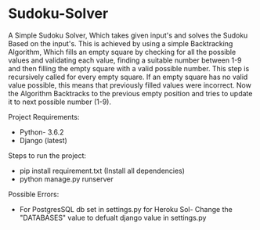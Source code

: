 # Sudoku-Solver

A Simple Sudoku Solver, Which takes given input's and solves the Sudoku Based 
on the input's. This is achieved by using a simple Backtracking Algorithm, Which
fills an empty square by checking for all the possible values and validating each value,
finding a suitable number between 1-9 and then filling the empty square with a valid possible number.
This step is recursively called for every empty square. If an empty square has no valid value possible,
this means that previously filled values were incorrect. Now the Algorithm Backtracks to the previous empty
position and tries to update it to next possible number (1-9).


Project Requirements:
* Python- 3.6.2
* Django (latest)

Steps to run the project:
* pip install requirement.txt (Install all dependencies)
* python manage.py runserver

Possible Errors:
* For PostgresSQL db set in settings.py for Heroku
 Sol- Change the "DATABASES" value to defualt django value in settings.py

